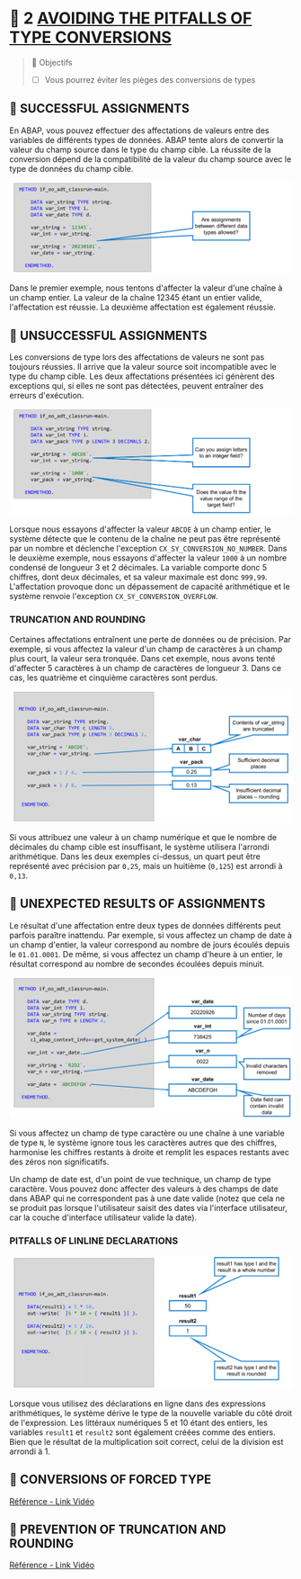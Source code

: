 # 🌸 2 [AVOIDING THE PITFALLS OF TYPE CONVERSIONS](https://learning.sap.com/learning-journeys/acquire-core-abap-skills/avoiding-the-pitfalls-of-type-conversions_e1feca3f-d704-4cd4-aa4e-3072af1659c6)

> 🌺 Objectifs
>
> - [ ] Vous pourrez éviter les pièges des conversions de types

## 🌸 SUCCESSFUL ASSIGNMENTS

En ABAP, vous pouvez effectuer des affectations de valeurs entre des variables de différents types de données. ABAP tente alors de convertir la valeur du champ source dans le type du champ cible. La réussite de la conversion dépend de la compatibilité de la valeur du champ source avec le type de données du champ cible.

![](./assets/successful_001.png)

Dans le premier exemple, nous tentons d'affecter la valeur d'une chaîne à un champ entier. La valeur de la chaîne 12345 étant un entier valide, l'affectation est réussie. La deuxième affectation est également réussie.

## 🌸 UNSUCCESSFUL ASSIGNMENTS

Les conversions de type lors des affectations de valeurs ne sont pas toujours réussies. Il arrive que la valeur source soit incompatible avec le type du champ cible. Les deux affectations présentées ici génèrent des exceptions qui, si elles ne sont pas détectées, peuvent entraîner des erreurs d'exécution.

![](./assets/unsuccessful_001.png)

Lorsque nous essayons d'affecter la valeur `ABCDE` à un champ entier, le système détecte que le contenu de la chaîne ne peut pas être représenté par un nombre et déclenche l'exception `CX_SY_CONVERSION_NO_NUMBER`. Dans le deuxième exemple, nous essayons d'affecter la valeur `1000` à un nombre condensé de longueur 3 et 2 décimales. La variable comporte donc 5 chiffres, dont deux décimales, et sa valeur maximale est donc `999,99`. L'affectation provoque donc un dépassement de capacité arithmétique et le système renvoie l'exception `CX_SY_CONVERSION_OVERFLOW`.

### TRUNCATION AND ROUNDING

Certaines affectations entraînent une perte de données ou de précision. Par exemple, si vous affectez la valeur d'un champ de caractères à un champ plus court, la valeur sera tronquée. Dans cet exemple, nous avons tenté d'affecter 5 caractères à un champ de caractères de longueur 3. Dans ce cas, les quatrième et cinquième caractères sont perdus.

![](./assets/unsuccessful_002.png)

Si vous attribuez une valeur à un champ numérique et que le nombre de décimales du champ cible est insuffisant, le système utilisera l'arrondi arithmétique. Dans les deux exemples ci-dessus, un quart peut être représenté avec précision par `0,25`, mais un huitième (`0,125`) est arrondi à `0,13`.

## 🌸 UNEXPECTED RESULTS OF ASSIGNMENTS

Le résultat d'une affectation entre deux types de données différents peut parfois paraître inattendu. Par exemple, si vous affectez un champ de date à un champ d'entier, la valeur correspond au nombre de jours écoulés depuis le `01.01.0001`. De même, si vous affectez un champ d'heure à un entier, le résultat correspond au nombre de secondes écoulées depuis minuit.

![](./assets/unexpected_001.png)

Si vous affectez un champ de type caractère ou une chaîne à une variable de type `N`, le système ignore tous les caractères autres que des chiffres, harmonise les chiffres restants à droite et remplit les espaces restants avec des zéros non significatifs.

Un champ de date est, d'un point de vue technique, un champ de type caractère. Vous pouvez donc affecter des valeurs à des champs de date dans ABAP qui ne correspondent pas à une date valide (notez que cela ne se produit pas lorsque l'utilisateur saisit des dates via l'interface utilisateur, car la couche d'interface utilisateur valide la date).

### PITFALLS OF LINLINE DECLARATIONS

![](./assets/unexpected_002.png)

Lorsque vous utilisez des déclarations en ligne dans des expressions arithmétiques, le système dérive le type de la nouvelle variable du côté droit de l'expression. Les littéraux numériques 5 et 10 étant des entiers, les variables `result1` et `result2` sont également créées comme des entiers. Bien que le résultat de la multiplication soit correct, celui de la division est arrondi à 1.

## 🌸 CONVERSIONS OF FORCED TYPE

[Référence - Link Vidéo](https://learning.sap.com/learning-journeys/acquire-core-abap-skills/avoiding-the-pitfalls-of-type-conversions_e1feca3f-d704-4cd4-aa4e-3072af1659c6)

## 🌸 PREVENTION OF TRUNCATION AND ROUNDING

[Référence - Link Vidéo](https://learning.sap.com/learning-journeys/acquire-core-abap-skills/avoiding-the-pitfalls-of-type-conversions_e1feca3f-d704-4cd4-aa4e-3072af1659c6)
